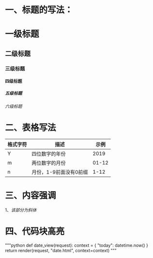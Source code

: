 # 一、标题的写法：
# 一级标题
## 二级标题
### 三级标题
#### 四级标题
##### 五级标题
###### 六级标题
# 二、表格写法
|格式字符|描述|示例|
|---|---|---|
|Y|四位数字的年份|2019|
|m|两位数字的月份|01-12|
|n|月份，1-9前面没有0前缀|1-12|
# 三、内容强调
1、*该部分为斜体*
# 四、代码块高亮
"""python
def date_view(request):
    context = {
        "today": datetime.now()
    }
    return render(request, "date.html", context=context)
"""
